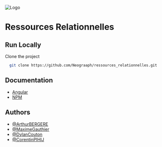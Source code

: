 ![Logo](https://zupimages.net/up/23/07/qq19.png)


# Ressources Relationnelles

## Run Locally

Clone the project

```bash
  git clone https://github.com/Neograaph/ressources_relationnelles.git
```

## Documentation

- [Angular](https://angular.io/cli)
- [NPM](https://docs.npmjs.com/)

## Authors

- [@ArthurBERGERE](https://www.linkedin.com/in/arthur-bergere-b26336205/)
- [@MaximeGauthier](https://www.linkedin.com/in/maxime-gauthier45/)
- [@DylanCouton](https://www.linkedin.com/in/dylan-couton-189571168/)
- [@CorentinPIHIJ](https://www.linkedin.com/in/corentin-pihij-1605621a4/)
